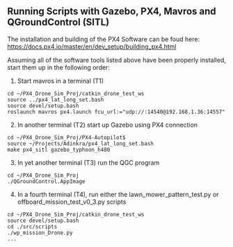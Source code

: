 ## Running Scripts with Gazebo, PX4, Mavros and QGroundControl (SITL)

The installation and building of the PX4 Software can be foud here: https://docs.px4.io/master/en/dev_setup/building_px4.html

Assuming all of the software tools listed above have been properly installed, start them up in the following order: 

1) Start mavros in a terminal (T1) 

```
cd ~/PX4_Drone_Sim_Proj/catkin_drone_test_ws
source ../px4_lat_long_set.bash
source devel/setup.bash
roslaunch mavros px4.launch fcu_url:="udp://:14540@192.168.1.36:14557"
```

2) In another terminal (T2) start up Gazebo using PX4 connection

```
cd ~/PX4_Drone_Sim_Proj/PX4-Autopilot$  
source ~/Projects/Adinkra/px4_lat_long_set.bash
make px4_sitl gazebo_typhoon_h480
```

3) In yet another terminal (T3) run the QGC program

```
cd ~/PX4_Drone_Sim_Proj
./QGroundControl.AppImage
```

4) In a fourth terminal (T4), run either the lawn_mower_pattern_test.py or offboard_mission_test_v0_3.py scripts

```
cd ~/PX4_Drone_Sim_Proj/catkin_drone_test_ws
source devel/setup.bash
cd ./src/scripts
./wp_mission_Drone.py
...
